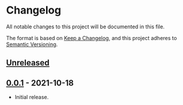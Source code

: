 # Changelog
All notable changes to this project will be documented in this file.

The format is based on [Keep a Changelog](https://keepachangelog.com/en/1.0.0/),
and this project adheres to [Semantic Versioning](https://semver.org/spec/v2.0.0.html).

## [Unreleased]

## [0.0.1] - 2021-10-18

- Initial release.

[Unreleased]: https://github.com/bixbyjs/bixby-template/compare/v0.0.1...HEAD
[0.0.1]: https://github.com/bixbyjs/bixby-template/releases/tag/v0.0.1
